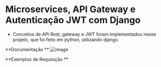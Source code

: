 # Microservices, API Gateway e Autenticação JWT com Django
* Conceitos de APi Rest, gateway e JWT foram implementados nesse projeto, que foi feito em python, utilizando django.

**Documentação **
![image](https://github.com/viniciusmegiato/Django-Api/assets/82332528/204d3b97-bf3a-4152-ac89-a3626d6c73d9)

**Exemplos de Requisição **

